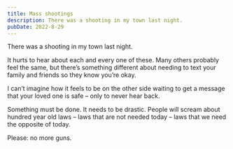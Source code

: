 ```yaml
---
title: Mass shootings
description: There was a shooting in my town last night.
pubDate: 2022-8-29
---
```


There was a shooting in my town last night.

It hurts to hear about each and every one of these. Many others probably feel the same, but there’s something different about needing to text your family and friends so they know you’re okay.

I can’t imagine how it feels to be on the other side waiting to get a message that your loved one is safe – only to never hear back.

Something must be done. It needs to be drastic. People will scream about hundred year old laws – laws that are not needed today – laws that we need the opposite of today.

Please: no more guns.
